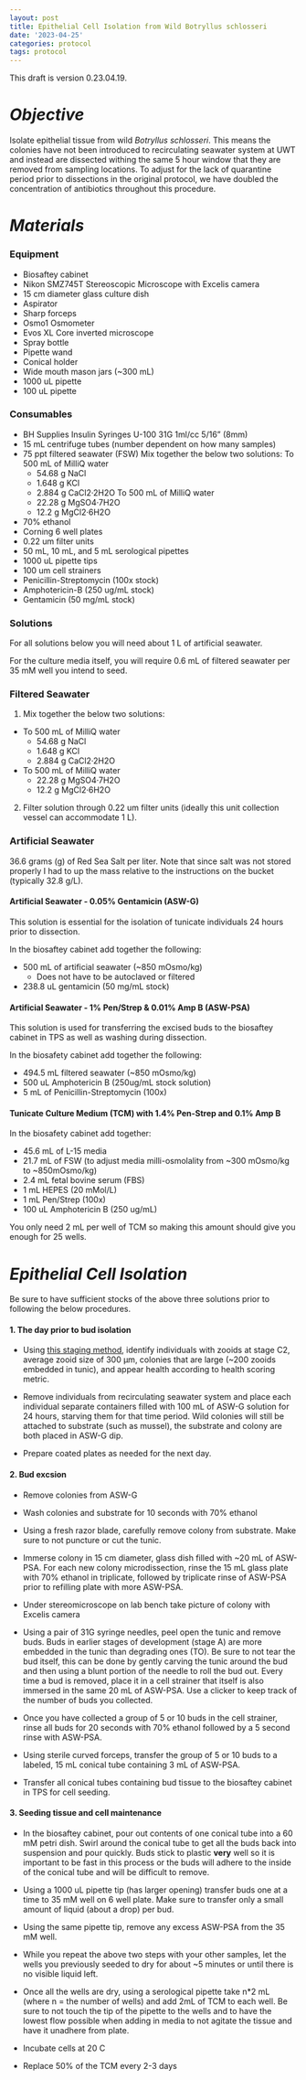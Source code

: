 ```yaml
---
layout: post
title: Epithelial Cell Isolation from Wild Botryllus schlosseri
date: '2023-04-25'
categories: protocol
tags: protocol
---
```


This draft is version 0.23.04.19.

# *Objective*
Isolate epithelial tissue from wild *Botryllus schlosseri*. This means the colonies have not been introduced to recirculating seawater system at UWT and instead are dissected withing the same 5 hour window that they are removed from sampling locations. To adjust for the lack of quarantine period prior to dissections in the original protocol, we have doubled the concentration of antibiotics throughout this procedure.

# *Materials*

### Equipment

- Biosaftey cabinet
- Nikon SMZ745T Stereoscopic Microscope with Excelis camera
- 15 cm diameter glass culture dish
- Aspirator
- Sharp forceps
- Osmo1 Osmometer
- Evos XL Core inverted microscope
- Spray bottle
- Pipette wand
- Conical holder
- Wide mouth mason jars (~300 mL)
- 1000 uL pipette
- 100 uL pipette

### Consumables

- BH Supplies Insulin Syringes U-100 31G 1ml/cc 5/16” (8mm)
- 15 mL centrifuge tubes (number dependent on how many samples)
- 75 ppt filtered seawater (FSW)
Mix together the below two solutions:
To 500 mL of MilliQ water
    - 54.68 g NaCl 
    - 1.648 g KCl 
    - 2.884 g CaCl2·2H2O
To 500 mL of MilliQ water
    - 22.28 g MgSO4·7H2O 
    - 12.2 g MgCl2·6H2O 
- 70% ethanol
- Corning 6 well plates
- 0.22 um filter units
- 50 mL, 10 mL, and 5 mL serological pipettes
- 1000 uL pipette tips
- 100 um cell strainers
- Penicillin-Streptomycin (100x stock)
- Amphotericin-B (250 ug/mL stock)
- Gentamicin (50 mg/mL stock)

### Solutions

For all solutions below you will need about 1 L of artificial seawater.

For the culture media itself, you will require 0.6 mL of filtered seawater per 35 mM well you intend to seed.

### Filtered Seawater

1. Mix together the below two solutions:
  - To 500 mL of MilliQ water
    - 54.68 g NaCl 
    - 1.648 g KCl 
    - 2.884 g CaCl2·2H2O
  - To 500 mL of MilliQ water
    - 22.28 g MgSO4·7H2O 
    - 12.2 g MgCl2·6H2O 
    
2. Filter solution through 0.22 um filter units (ideally this unit collection vessel can accommodate 1 L).

### Artificial Seawater

36.6 grams (g) of Red Sea Salt per liter. Note that since salt was not stored properly I had to up the mass relative to the instructions on the bucket (typically 32.8 g/L).

#### Artificial Seawater - 0.05% Gentamicin (ASW-G) 

This solution is essential for the isolation of tunicate individuals 24
hours prior to dissection.

In the biosaftey cabinet add together the following:

- 500 mL of artificial seawater (~850 mOsmo/kg)
  - Does not have to be autoclaved or filtered
- 238.8 uL gentamicin (50 mg/mL stock)

#### Artificial Seawater - 1% Pen/Strep & 0.01% Amp B (ASW-PSA)

This solution is used for transferring the excised buds to the biosaftey
cabinet in TPS as well as washing during dissection.

In the biosafety cabinet add together the following:

- 494.5 mL filtered seawater (~850 mOsmo/kg)
- 500 uL Amphotericin B (250ug/mL stock solution)
- 5 mL of Penicillin-Streptomycin (100x)

#### Tunicate Culture Medium (TCM) with 1.4% Pen-Strep and 0.1% Amp B

In the biosafety cabinet add together:

- 45.6 mL of L-15 media
- 21.7 mL of FSW (to adjust media milli-osmolality from ~300 mOsmo/kg to ~850mOsmo/kg)
- 2.4 mL fetal bovine serum (FBS) 
- 1 mL HEPES (20 mMol/L)
- 1 mL Pen/Strep (100x)
- 100 uL Amphotericin B (250 ug/mL) 

You only need 2 mL per well of TCM so making this amount should give you enough for 25 wells.

# *Epithelial Cell Isolation*

Be sure to have sufficient stocks of the above three solutions prior to
following the below procedures.

#### 1. The day prior to bud isolation

-  Using [this staging
method](https://valeste.github.io/2023-04-07-Devo-Bsc/), identify
individuals with zooids at stage C2, average zooid size of 300 μm,
colonies that are large (~200 zooids embedded in tunic), and appear
health according to health scoring metric.

- Remove individuals from recirculating seawater system and place
each individual separate containers filled with 100 mL of ASW-G solution
for 24 hours, starving them for that time period. Wild colonies will still be attached to substrate (such as mussel), the substrate and colony are both placed in ASW-G dip.

- Prepare coated plates as needed for the next day.

#### 2. Bud excsion

- Remove colonies from ASW-G

- Wash colonies and substrate for 10 seconds with 70% ethanol

- Using a fresh razor blade, carefully remove colony from substrate. Make sure to not puncture or cut the tunic.

- Immerse colony in 15 cm diameter, glass dish filled
with ~20 mL of ASW-PSA. For each new colony microdissection, rinse the
15 mL glass plate with 70% ethanol in triplicate, followed by triplicate
rinse of ASW-PSA prior to refilling plate with more ASW-PSA.

- Under stereomicroscope on lab bench take picture of colony with
Excelis camera

- Using a pair of 31G syringe needles, peel open the tunic and remove
buds. Buds in earlier stages of development (stage A) are more embedded in the tunic than degrading ones (TO). Be sure to not tear the bud itself, this can be done by gently carving the tunic around the bud and then using a blunt portion of the needle to roll the bud out.
Every time a bud is removed, place it in a cell strainer that itself is also immersed in the same 20 mL of ASW-PSA. Use a clicker to keep track of the number of buds you collected.
  
- Once you have collected a group of 5 or 10 buds in the cell strainer, rinse all buds for 20 seconds with 70% ethanol followed by a 5 second rinse with ASW-PSA.

- Using sterile curved forceps, transfer the group of 5 or 10 buds to a labeled, 15 mL conical tube containing 3 mL of ASW-PSA.

- Transfer all conical tubes containing bud tissue to the biosaftey
cabinet in TPS for cell seeding.

#### 3. Seeding tissue and cell maintenance

- In the biosaftey cabinet, pour out contents of one conical tube
into a 60 mM petri dish. Swirl around the conical tube to get all the buds back into suspension and pour quickly. Buds stick to plastic **very** well so it is important to be fast in this process or the buds will adhere to the inside of the conical tube and will be difficult to remove.

- Using a 1000 uL pipette tip (has larger opening) transfer buds one at a time to 35 mM well on 6 well plate. Make sure to transfer only a small amount of liquid (about a drop) per bud.

- Using the same pipette tip, remove any excess ASW-PSA from the 35 mM well. 

- While you repeat the above two steps with your other samples, let the wells you previously seeded to dry for about ~5 minutes or until there is no visible liquid left.

- Once all the wells are dry, using a serological pipette take n*2 mL (where n = the number of wells) and add 2mL of TCM to each well. Be sure to not touch the tip of the pipette to the wells and to have the lowest flow possible when adding in media to not agitate the tissue and have it unadhere from plate.

- Incubate cells at 20 C 

- Replace 50% of the TCM every 2-3 days

